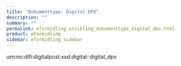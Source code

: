 ```yaml
---
title: "Dokumenttype: Digital DPV"
description: ""
summary: ""
permalink: eformidling_utvikling_dokumenttype_digital_dpv.html
product: eFormidling
sidebar: eformidling_sidebar
---
```


urn:no:difi:digitalpost:xsd:digital::digital_dpv
